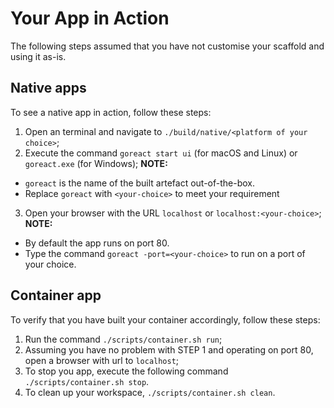 # Your App in Action

The following steps assumed that you have not customise your scaffold and using it as-is.

## Native apps

To see a native app in action, follow these steps:

1. Open an terminal and navigate to `./build/native/<platform of your choice>`;
2. Execute the command `goreact start ui` (for macOS and Linux) or `goreact.exe` (for Windows);
**NOTE:** 
* `goreact` is the name of the built artefact out-of-the-box.
* Replace `goreact` with `<your-choice>` to meet your requirement

3. Open your browser with the URL `localhost` or `localhost:<your-choice>`;
**NOTE:** 
* By default the app runs on port 80. 
* Type the command `goreact -port=<your-choice>` to run on a port of your choice.

## Container app

To verify that you have built your container accordingly, follow these steps:

1. Run the command `./scripts/container.sh run`;
2. Assuming you have no problem with STEP 1 and operating on port 80, open a browser with url to `localhost`;
3. To stop you app, execute the following command `./scripts/container.sh stop`.
4. To clean up your workspace, `./scripts/container.sh clean`.

